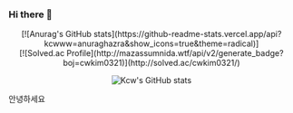 ### Hi there 👋

<!--
**kcwww/kcwww** is a ✨ _special_ ✨ repository because its `README.md` (this file) appears on your GitHub profile.

Here are some ideas to get you started:

- 🔭 I’m currently working on ...
- 🌱 I’m currently learning ...
- 👯 I’m looking to collaborate on ...
- 🤔 I’m looking for help with ...
- 💬 Ask me about ...
- 📫 How to reach me: ...
- 😄 Pronouns: ...
- ⚡ Fun fact: ...
-->
<div align=center>
[![Anurag's GitHub stats](https://github-readme-stats.vercel.app/api?kcwww=anuraghazra&show_icons=true&theme=radical)]
</div>
<div align=center>
  [![Solved.ac Profile](http://mazassumnida.wtf/api/v2/generate_badge?boj=cwkim0321)](http://solved.ac/cwkim0321/)
</div>
<div align=center>
	
![Kcw's GitHub stats](https://github-readme-stats.vercel.app/api?username=kcwww&show_icons=true&theme=radical)
	
 </div>
 
 안녕하세요
